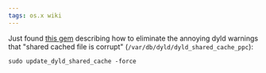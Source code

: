 ```yaml
---
tags: os.x wiki
---
```


Just found [this gem](http://discussions.apple.com/thread.jspa?threadID=1260029&tstart=195) describing how to eliminate the annoying dyld warnings that "shared cached file is corrupt" (`/var/db/dyld/dyld_shared_cache_ppc`):

    sudo update_dyld_shared_cache -force
